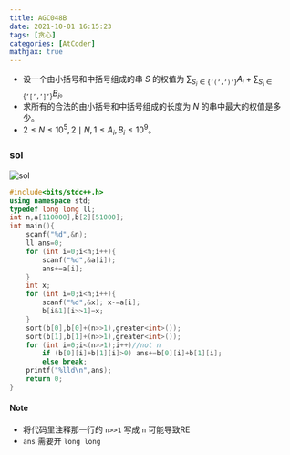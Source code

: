 ```yaml
---
title: AGC048B
date: 2021-10-01 16:15:23
tags: [贪心]
categories: [AtCoder]
mathjax: true
---
```


- 设一个由小括号和中括号组成的串 $S$ 的权值为 $\sum_{S_i\in\{\texttt{'(',')'}\}} A_i+\sum_{S_i\in\{\texttt{'[',']'}\}} B_i$。
- 求所有的合法的由小括号和中括号组成的长度为 $N$ 的串中最大的权值是多少。
- $2\leq N\leq 10^5,2\mid N,1\leq A_i,B_i\leq 10^9$。
<!-- more -->

### sol

![sol](https://cdn.jsdelivr.net/gh/hydd-new/image-hosting@master/agc048b.png)

```cpp
#include<bits/stdc++.h>
using namespace std;
typedef long long ll;
int n,a[110000],b[2][51000];
int main(){
	scanf("%d",&n);
	ll ans=0;
	for (int i=0;i<n;i++){
		scanf("%d",&a[i]);
		ans+=a[i];
	}
	int x;
	for (int i=0;i<n;i++){
		scanf("%d",&x); x-=a[i];
		b[i&1][i>>1]=x;
	}
	sort(b[0],b[0]+(n>>1),greater<int>());
	sort(b[1],b[1]+(n>>1),greater<int>());
	for (int i=0;i<(n>>1);i++)//not n
		if (b[0][i]+b[1][i]>0) ans+=b[0][i]+b[1][i];
		else break;
	printf("%lld\n",ans);
	return 0;
}
```
#### Note
  - 将代码里注释那一行的 `n>>1` 写成 `n` 可能导致RE
  - `ans` 需要开 `long long`